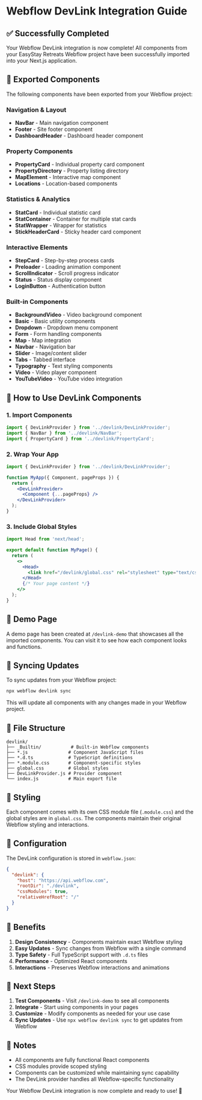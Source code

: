 # Webflow DevLink Integration Guide

## ✅ Successfully Completed

Your Webflow DevLink integration is now complete! All components from your EasyStay Retreats Webflow project have been successfully imported into your Next.js application.

## 📁 Exported Components

The following components have been exported from your Webflow project:

### Navigation & Layout
- **NavBar** - Main navigation component
- **Footer** - Site footer component
- **DashboardHeader** - Dashboard header component

### Property Components
- **PropertyCard** - Individual property card component
- **PropertyDirectory** - Property listing directory
- **MapElement** - Interactive map component
- **Locations** - Location-based components

### Statistics & Analytics
- **StatCard** - Individual statistic card
- **StatContainer** - Container for multiple stat cards
- **StatWrapper** - Wrapper for statistics
- **StickHeaderCard** - Sticky header card component

### Interactive Elements
- **StepCard** - Step-by-step process cards
- **Preloader** - Loading animation component
- **ScrollIndicator** - Scroll progress indicator
- **Status** - Status display component
- **LoginButton** - Authentication button

### Built-in Components
- **BackgroundVideo** - Video background component
- **Basic** - Basic utility components
- **Dropdown** - Dropdown menu component
- **Form** - Form handling components
- **Map** - Map integration
- **Navbar** - Navigation bar
- **Slider** - Image/content slider
- **Tabs** - Tabbed interface
- **Typography** - Text styling components
- **Video** - Video player component
- **YouTubeVideo** - YouTube video integration

## 🚀 How to Use DevLink Components

### 1. Import Components
```jsx
import { DevLinkProvider } from '../devlink/DevLinkProvider';
import { NavBar } from '../devlink/NavBar';
import { PropertyCard } from '../devlink/PropertyCard';
```

### 2. Wrap Your App
```jsx
import { DevLinkProvider } from '../devlink/DevLinkProvider';

function MyApp({ Component, pageProps }) {
  return (
    <DevLinkProvider>
      <Component {...pageProps} />
    </DevLinkProvider>
  );
}
```

### 3. Include Global Styles
```jsx
import Head from 'next/head';

export default function MyPage() {
  return (
    <>
      <Head>
        <link href="/devlink/global.css" rel="stylesheet" type="text/css" />
      </Head>
      {/* Your page content */}
    </>
  );
}
```

## 📄 Demo Page

A demo page has been created at `/devlink-demo` that showcases all the imported components. You can visit it to see how each component looks and functions.

## 🔄 Syncing Updates

To sync updates from your Webflow project:

```bash
npx webflow devlink sync
```

This will update all components with any changes made in your Webflow project.

## 📁 File Structure

```
devlink/
├── _Builtin/           # Built-in Webflow components
├── *.js               # Component JavaScript files
├── *.d.ts             # TypeScript definitions
├── *.module.css       # Component-specific styles
├── global.css         # Global styles
├── DevLinkProvider.js # Provider component
└── index.js           # Main export file
```

## 🎨 Styling

Each component comes with its own CSS module file (`.module.css`) and the global styles are in `global.css`. The components maintain their original Webflow styling and interactions.

## 🔧 Configuration

The DevLink configuration is stored in `webflow.json`:

```json
{
  "devlink": {
    "host": "https://api.webflow.com",
    "rootDir": "./devlink",
    "cssModules": true,
    "relativeHrefRoot": "/"
  }
}
```

## 🌟 Benefits

1. **Design Consistency** - Components maintain exact Webflow styling
2. **Easy Updates** - Sync changes from Webflow with a single command
3. **Type Safety** - Full TypeScript support with `.d.ts` files
4. **Performance** - Optimized React components
5. **Interactions** - Preserves Webflow interactions and animations

## 🚀 Next Steps

1. **Test Components** - Visit `/devlink-demo` to see all components
2. **Integrate** - Start using components in your pages
3. **Customize** - Modify components as needed for your use case
4. **Sync Updates** - Use `npx webflow devlink sync` to get updates from Webflow

## 📝 Notes

- All components are fully functional React components
- CSS modules provide scoped styling
- Components can be customized while maintaining sync capability
- The DevLink provider handles all Webflow-specific functionality

Your Webflow DevLink integration is now complete and ready to use! 🎉



